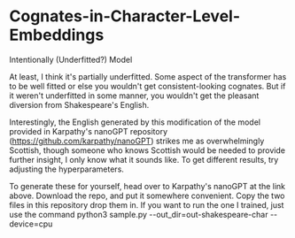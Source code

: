 # Cognates-in-Character-Level-Embeddings

Intentionally (Underfitted?) Model

At least, I think it's partially underfitted. Some aspect of the transformer has to be well fitted or else you wouldn't get consistent-looking cognates. But if it weren't underfitted in some manner, you wouldn't get the pleasant diversion from Shakespeare's English.

Interestingly, the English generated by this modification of the model provided in Karpathy's nanoGPT repository (https://github.com/karpathy/nanoGPT) strikes me as overwhelmingly Scottish, though someone who knows Scottish would be needed to provide further insight, I only know what it sounds like. To get different results, try adjusting the hyperparameters. 

To generate these for yourself, head over to Karpathy's nanoGPT at the link above. Download the repo, and put it somewhere convenient. Copy the two files in this repository drop them in. If you want to run the one I trained, just use the command python3 sample.py --out_dir=out-shakespeare-char --device=cpu
